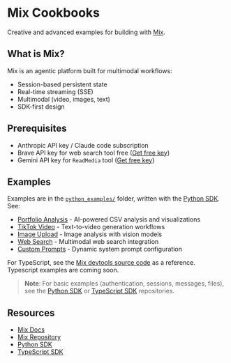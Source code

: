 # Mix Cookbooks

Creative and advanced examples for building with [Mix](https://github.com/recreate-run/mix).

## What is Mix?

Mix is an agentic platform built for multimodal workflows:

- Session-based persistent state
- Real-time streaming (SSE)
- Multimodal (video, images, text)
- SDK-first design

## Prerequisites

- Anthropic API key / Claude code subscription
- Brave API key for web search tool free ([Get free key](https://brave.com/search/api/))
- Gemini API key for `ReadMedia` tool ([Get free key](https://aistudio.google.com/api-keys))

## Examples

Examples are in the [`python_examples/`](./python) folder, written with the [Python SDK](https://github.com/recreate-run/mix-python-sdk). See:

- [Portfolio Analysis](./python/portfolio_analysis.py) - AI-powered CSV analysis and visualizations
- [TikTok Video](./python/tiktok_video.py) - Text-to-video generation workflows
- [Image Upload](./python/upload_image_ask.py) - Image analysis with vision models
- [Web Search](./python/web_search_multimodal.py) - Multimodal web search integration
- [Custom Prompts](./python/system_prompt_change.py) - Dynamic system prompt configuration

For TypeScript, see the [Mix devtools source code](https://github.com/recreate-run/mix) as a reference. Typescript examples are coming soon.

> **Note**: For basic examples (authentication, sessions, messages, files), see the [Python SDK](https://github.com/recreate-run/mix-python-sdk/tree/main/examples) or [TypeScript SDK](https://github.com/recreate-run/mix-typescript-sdk) repositories.

## Resources

- [Mix Docs](https://recreate.run/docs/mix-agent)
- [Mix Repository](https://github.com/recreate-run/mix)
- [Python SDK](https://github.com/recreate-run/mix-python-sdk)
- [TypeScript SDK](https://github.com/recreate-run/mix-typescript-sdk)
